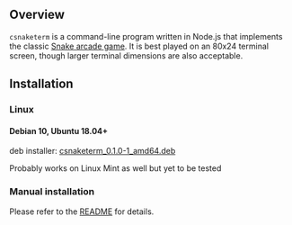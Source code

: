 ## Overview

`csnaketerm` is a command-line program written in Node.js that implements the classic [Snake arcade game](https://en.wikipedia.org/wiki/Snake_%28video_game_genre%29). It is best played on an 80x24 terminal screen, though larger terminal dimensions are also acceptable.

## Installation

### Linux

#### Debian 10, Ubuntu 18.04+

deb installer: [csnaketerm_0.1.0-1_amd64.deb](./csnaketerm_0.1.0-1_amd64.deb)

Probably works on Linux Mint as well but yet to be tested

### Manual installation

Please refer to the [README](https://github.com/DonaldKellett/csnaketerm/blob/main/README.md) for details.
